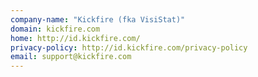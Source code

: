 ```yaml
---
company-name: "Kickfire (fka VisiStat)"
domain: kickfire.com
home: http://id.kickfire.com/
privacy-policy: http://id.kickfire.com/privacy-policy
email: support@kickfire.com
---
```




